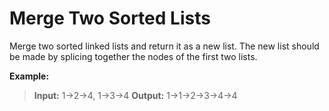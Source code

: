 #  Merge Two Sorted Lists
Merge two sorted linked lists and return it as a new list. The new list should be made by splicing together the nodes of the first two lists.

**Example:**

>**Input:** 1->2->4, 1->3->4
>**Output:** 1->1->2->3->4->4
